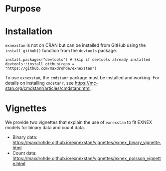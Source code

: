 # Purpose

# Installation

`exnexstan` is not on CRAN but can be installed from GitHub using the `install_github()` function from the `devtools` package.

```{r}
install.packages("devtools") # Skip if devtools already installed
devtools::install_github(repo = "https://github.com/maxdrohde/exnexstan")
```

To use `exnexstan`, the `cmdstanr` package must be installed and working. For details on installing `cmdstanr`, see <https://mc-stan.org/cmdstanr/articles/cmdstanr.html>.

# Vignettes

We provide two vignettes that explain the use of `exnexstan` to fit EXNEX models for binary data and count data.

- Binary data: <https://maxdrohde.github.io/exnexstan/vignettes/exnex_binary_vignette.html>
- Count data: <https://maxdrohde.github.io/exnexstan/vignettes/exnex_poisson_vignette.html>


